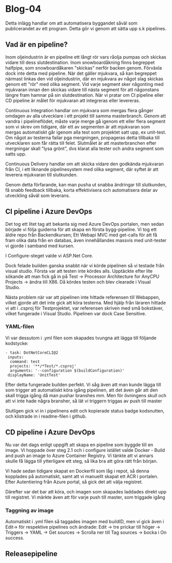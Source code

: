 # Blog-04

Detta inlägg handlar om att automatisera byggandet såväl som publicerandet av ett program. Detta gör vi genom att sätta upp s.k pipelines.

## Vad är en pipeline?

Inom oljeindustrin är en pipeline ett långt rör vars råolja pumpas och skickas vidare till dess slutdestination. Inom snowboardåkning finns begreppet halfpipe, som snowboardåkaren "skickas" nerför backen genom. Förväxla dock inte detta med pipeline. När det gäller mjukvara, så kan begreppet närmast linkas den vid oljeindustrin, där en mjukvara av något slag skickas genom ett "rör" med olika segment. Vid varje segment sker någonting med mjukvaran innan den skickas vidare till nästa segment för att någonstans längre fram hamnar på sin slutdestination. När vi pratar om CI pipeline eller CD pipeline är målet för mjukvaran att integreras eller levereras.

Continuous Integration handlar om mjukvara som mergas flera gånger omdagen av alla utvecklare i ett projekt till samma masterbranch. Genom att vandra i pipelineflödet, måste varje merge gå igenom ett eller flera segment som vi skrev om tidigare, där ett av segmenten är att mjukvaran som mergas automatiskt går igenom alla test som projektet satt upp, ex unit-test. Om något av testerna failar pga mergningen, propageras detta tillbaka till utvecklaren som får rätta till felet. Slutmålet är att masterbranchen efter mergningar skall "lysa grönt", dvs klarat alla tester och andra segment som satts upp. 

Continuous Delivery handlar om att skicka vidare den godkända mjukvaran från CI, i ett liknande pipelinesystem med olika segment, där syftet är att leverera mjukvaran till slutkunden.

Genom detta förfarande, kan man pusha ut snabba ändringar till slutkunden, få snabb feedback tillbaka, korta effektivisera och automatisera delar av utveckling såväl som leverans.

## CI pipeline i Azure DevOps

Det tog ett litet tag att bekanta sig med Azure DevOps portalen, men sedan började vi följa guiderna för att skapa en första bygg-pipeline. Vi tog ett äldre repo från Backendkursen; Ett Webapi MVC med get-calls för att få fram olika data från en databas, även innehållandes massvis med unit-tester vi gjorde i samband med kursen.

I Configure-steget valde vi ASP.Net Core.

Dock felade builden ganska snabbt när vi körde pipelinen så vi testade från visual studio. Första var att testen inte kördes alls. Upptäckte efter lite sökande att man fick gå in på Test -> Processor Architecture for AnyCPU Projects -> ändra till X86. Då kördes testen och blev clearade i Visual Studio.

Nästa problem när var att pipelinen inte hittade referensen till Webappen, vilket gjorde att det inte gick att köra testerna. Med hjälp från läraren hittade vi att i .csproj för Testprojektet, var referensen skriven med små bokstäver, vilket fungerade i Visual Studio. Pipelinen var dock Case Sensitive.

### YAML-filen

Vi var dessutom i .yml filen som skapades tvungna att lägga till följande kodstycke:

```
- task: DotNetCoreCLI@2
 inputs:
  command: test
  projects: '**/*Test/*.csproj'
  arguments: '--configuration $(buildConfiguration)'
 displayName: 'UnitTest'
```

Efter detta fungerade builden perfekt. Vi såg även att man kunde lägga till som trigger att automatiskt köra igång pipelinen, att det även går att den skall trigga igång då man pushar branshes mm. Men för övningens skull och att vi inte hade några bransher, så lät vi triggern triggas av push till master

Slutligen gick vi in i pipelinens edit och kopierade status badge kodsnutten, och klistrade in i readme-filen i github.

## CD pipeline i Azure DevOps

Nu var det dags enligt uppgift att skapa en pipeline som byggde till en image. Vi hoppade över steg 2.1 och i configure istället valde Docker - Build and push an image to Azure Container Registry. Vi tänkte att vi annars skulle få lägga till ytterligare ett steg, så lika bra att göra rätt från början.

Vi hade sedan tidigare skapat en Dockerfil som låg i repot, så denna kopplades på automatiskt, samt att vi manuellt skapat ett ACR i portalen. Efter Autentiering från Azure portal, så gick det att välja registret.

Därefter var det bar att köra, och imagen som skapades laddades direkt upp till registret.  Vi märkte även att för varje push till master, som triggade igång 

### Taggning av image

Automatiskt i .yml filen så taggades imagen med buildID, men vi gick även i Edit-> för respektive pipelines och ändrade:
Edit -> tre prickar till höger -> Triggers -> YAML -> Get sources -> Scrolla ner till Tag sources -> bocka i On success.

## Releasepipeline


